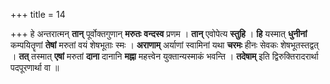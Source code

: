 +++
title = 14

+++
हे अन्तरात्मन् **तान्** पूर्वोक्तगुणान् **मरुतः** **वन्दस्व** प्रणम । **तान्** एवोपेत्य **स्तुहि** । **हि** यस्मात् **धुनीनां** कम्पयितॄणां **तेषां** मरुतां वयं शेषभूताः स्मः । **अराणाम्** अर्याणां स्वामिनां यथा **चरमः** हीनः सेवकः शेषभूतस्तद्वत् । **तत्** तस्मात् **एषां** मरुतां **दाना** दानानि **मह्ना** महत्त्वेन युक्तान्यस्माकं भवन्ति । **तदेषाम्** इति द्विरुक्तिरादरार्था पदपूरणार्था वा ॥